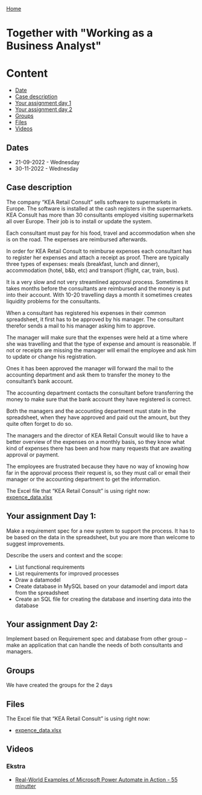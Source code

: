 [Home](../README.md)
# Together with "Working as a Business Analyst"

# Content
- [Date](#dates)
- [Case description](#case-description)
- [Your assignment day 1](#your-assignment-day-1)
- [Your assignment day 2](#your-assignment-day-2)
- [Groups](#groups)
- [Files](#files)
- [Videos](#videos)

## Dates
- 21-09-2022 - Wednesday
- 30-11-2022 - Wednesday

## Case description
The company “KEA Retail Consult” sells software to supermarkets in Europe. The software is installed at the cash registers in the supermarkets. KEA Consult has more than 30 consultants employed visiting supermarkets all over Europe. Their job is to install or update the system.  

Each consultant must pay for his food, travel and accommodation when she is on the road. The expenses are reimbursed afterwards. 

In order for KEA Retail Consult to reimburse expenses each consultant has to register her expenses and attach a receipt as proof. There are typically three types of expenses: meals (breakfast, lunch and dinner), accommodation (hotel, b&b, etc) and transport (flight, car, train, bus).  

It is a very slow and not very streamlined approval process. Sometimes it takes months before the consultants are reimbursed and the money is put into their account.  With 10-20 travelling days a month it sometimes creates liquidity problems for the consultants. 

When a consultant has registered his expenses in their common spreadsheet, it first has to be approved by his manager. The consultant therefor sends a mail to his manager asking him to approve. 

The manager will make sure that the expenses were held at a time where she was travelling and that the type of expense and amount is reasonable. If not or receipts are missing the manager will email the employee and ask him to update or change his registration. 

Ones it has been approved the manager will forward the mail to the accounting department and ask them to transfer the money to the consultant’s bank account.  

The accounting department contacts the consultant before transferring the money to make sure that the bank account they have registered is correct.  

Both the managers and the accounting department must state in the spreadsheet, when they have approved and paid out the amount, but they quite often forget to do so. 

The managers and the director of KEA Retail Consult would like to have a better overview of the expenses on a monthly basis, so they know what kind of expenses there has been and how many requests that are awaiting approval or payment.  

The employees are frustrated because they have no way of knowing how far in the approval process their request is, so they must call or email their manager or the accounting department to get the information. 

The Excel file that “KEA Retail Consult” is using right now: [expence_data.xlsx](./files/expence_data.xlsx)

## Your assignment Day 1:
Make a requirement spec for a new system to support the process. It has to be based on the data in the spreadsheet, but you are more than welcome to suggest improvements. 

Describe the users and context and the scope:
- List functional requirements 
- List requirements for improved processes
- Draw a datamodel 
- Create database in MySQL based on your datamodel and import data from the spreadsheet 
- Create an SQL file for creating the database and inserting data into the database

## Your assignment Day 2:
Implement based on Requirement spec and database from other group – make an application that can handle the needs of both consultants and managers.

## Groups
We have created the groups for the 2 days



## Files
The Excel file that “KEA Retail Consult” is using right now:

- [expence_data.xlsx](./files/expence_data.xlsx)

## Videos

### Ekstra
- [Real-World Examples of Microsoft Power Automate in Action - 55 minutter](https://videos.microsoft.com/cloud/watch/b3RqhL5q11xD7EBQTqLrpg?)
